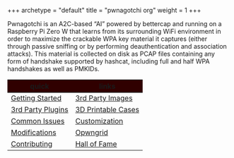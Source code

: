 +++
archetype = "default"
title = "pwnagotchi org"
weight = 1
+++


<style>
main{
text-align: center !important;
}

th{
text-align: center !important;
background-color: #300000 !important;
}
</style>

Pwnagotchi is an A2C-based “AI” powered by bettercap and running on a Raspberry Pi Zero W that learns from its surrounding WiFi environment in order to maximize the crackable WPA key material it captures (either through passive sniffing or by performing deauthentication and association attacks). This material is collected on disk as PCAP files containing any form of handshake supported by hashcat, including full and half WPA handshakes as well as PMKIDs.

|                 quick                   |                   links                   |
|-----------------------------------------|-------------------------------------------|
| [Getting Started](/getting-started)     | [3rd Party Images](/3rd-party-images)     |
| [3rd Party Plugins](/3rd-party-plugins) | [3D Printable Cases](/3d-printable-cases) |
| [Common Issues](/common-issues)         | [Customization](/customization)           |
| [Modifications](/modifications)         | [Opwngrid](/opwngrid)                     |
| [Contributing](/contributing)           | [Hall of Fame](/hall-of-fame)             |
